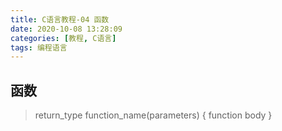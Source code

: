 ```yaml
---
title: C语言教程-04 函数
date: 2020-10-08 13:28:09
categories: [教程, C语言]
tags: 编程语言
---
```


## 函数

> return_type function_name(parameters) { function body }
